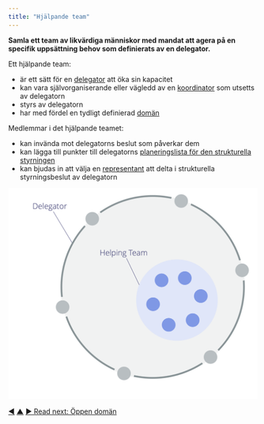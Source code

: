 ```yaml
---
title: "Hjälpande team"
---
```



<strong>Samla ett team av likvärdiga människor med mandat att agera på en specifik uppsättning behov som definierats av en delegator.</strong>

Ett hjälpande team:

- är ett sätt för en <a href="#" class="tooltip" title="Delegator: An individual or group delegating responsibility for a domain to other(s).">delegator</a> att öka sin kapacitet
- kan vara självorganiserande eller vägledd av en [koordinator](coordinator.html) som utsetts av delegatorn
- styrs av delegatorn
- har med fördel en tydligt definierad <a href="#" class="tooltip" title="Domän: A distinct area of influence, activity and decision making within an organization.">domän</a>

Medlemmar i det hjälpande teamet:

- kan invända mot delegatorns beslut som påverkar dem
- kan lägga till punkter till delegatorns <a href="#" class="tooltip" title="Planeringslista för strukturell styrning: A visible, prioritized list of items (drivers) that are related to governing a domain and require attention.">planeringslista för den strukturella styrningen</a>
- kan bjudas in att välja en [representant](representative.html) att delta i strukturella styrningsbeslut av delegatorn

![Helping Team](img/structural-patterns/helping-team.png)

<div class="bottom-nav">
<a href="representative.html" title="Back to: Representant">◀</a> <a href="building-organizations.html" title="Up: Bygga organisationer">▲</a> <a href="open-domain.html" title="Read next: Öppen domän">▶ Read next: Öppen domän</a>
</div>


<script type="text/javascript">
Mousetrap.bind('g n', function() {
    window.location.href = 'open-domain.html';
    return false;
});
</script>

